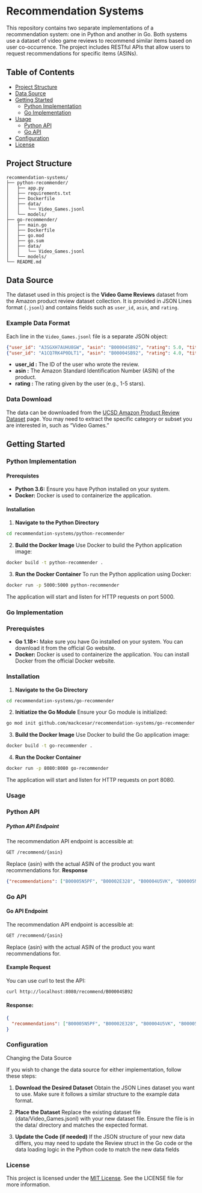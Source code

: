 # Recommendation Systems

This repository contains two separate implementations of a recommendation system: one in Python and another in Go. Both systems use a dataset of video game reviews to recommend similar items based on user co-occurrence. The project includes RESTful APIs that allow users to request recommendations for specific items (ASINs).

## Table of Contents
- [Project Structure](#project-structure)
- [Data Source](#data-source)
- [Getting Started](#getting-started)
    - [Python Implementation](#python-implementation)
    - [Go Implementation](#go-implementation)
- [Usage](#usage)
    - [Python API](#python-api)
    - [Go API](#go-api)
- [Configuration](#configuration)
- [License](#license)

## Project Structure
```
recommendation-systems/
├── python-recommender/
│   ├── app.py
│   ├── requirements.txt
│   ├── Dockerfile
│   ├── data/
│   │   └── Video_Games.jsonl
│   └── models/
├── go-recommender/
│   ├── main.go
│   ├── Dockerfile
│   ├── go.mod
│   ├── go.sum
│   ├── data/
│   │   └── Video_Games.jsonl
│   └── models/
└── README.md
```

## Data Source

The dataset used in this project is the **Video Game Reviews** dataset from the Amazon product review dataset collection. It is provided in JSON Lines format (`.jsonl`) and contains fields such as `user_id`, `asin`, and `rating`.

### Example Data Format

Each line in the `Video_Games.jsonl` file is a separate JSON object:

```json
{"user_id": "A3SGXH7AUHU8GW", "asin": "B00004SB92", "rating": 5.0, "title": "Great Game!", "text": "I loved this game. It was really fun to play.", "timestamp": "2023-01-01"}
{"user_id": "A1CQ7RK4P0DLT1", "asin": "B00004SB92", "rating": 4.0, "title": "Good Game", "text": "Enjoyable gameplay but a bit short.", "timestamp": "2023-01-02"}
```
+ **user_id :** The ID of the user who wrote the review.
+ **asin :** The Amazon Standard Identification Number (ASIN) of the product.
+ **rating :** The rating given by the user (e.g., 1-5 stars).
### Data Download
The data can be downloaded from the [UCSD Amazon Product Review Dataset](https://cseweb.ucsd.edu/~jmcauley/datasets.html#amazon_reviews) page. You may need to extract the specific category or subset you are interested in, such as “Video Games.”

## Getting Started

### Python Implementation

#### Prerequistes
+ **Python 3.6:** Ensure you have Python installed on your system.
+ **Docker:** Docker is used to containerize the application.
#### Installation
1. **Navigate to the Python Directory**
```bash
cd recommendation-systems/python-recommender 
```
2. **Build the Docker Image**
Use Docker to build the Python application image:
```bash
docker build -t python-recommender .
```
3. **Run the Docker Container**
To run the Python application using Docker:
```bash
docker run -p 5000:5000 python-recommender
```
The application will start and listen for HTTP requests on port 5000.

### Go Implementation
### Prerequistes
	
+ **Go 1.18+:** Make sure you have Go installed on your system. You can download it from the official Go website.
+ **Docker:** Docker is used to containerize the application. You can install Docker from the official Docker website.

### Installation

1. **Navigate to the Go Directory**
```bash
cd recommendation-systems/go-recommender
```
2. **Initiatize the Go Module**
Ensure your Go module is initialized:
```bash
go mod init github.com/mackcesar/recommendation-systems/go-recommender
```
3. **Build the Docker Image**
Use Docker to build the Go application image:
```bash
docker build -t go-recommender .
```
4. **Run the Docker Container**
```bash
docker run -p 8080:8080 go-recommender
```
The application will start and listen for HTTP requests on port 8080.

### Usage
### Python API
##### Python API Endpoint
The recommendation API endpoint is accessible at:
```bash
GET /recommend/{asin}
```
Replace {asin} with the actual ASIN of the product you want recommendations for.
**Response**
```json
{"recommendations": ["B00005N5PF", "B00002E328", "B00004U5VK", "B00005N5PM", "B00004YKZT"]}
```

### Go API
#### Go API Endpoint
The recommendation API endpoint is accessible at:

```bash
GET /recommend/{asin}
```
Replace {asin} with the actual ASIN of the product you want recommendations for.

#### Example Request
You can use curl to test the API:
```bash
curl http://localhost:8080/recommend/B00004SB92
```
#### Response:
```json
{
  "recommendations": ["B00005N5PF", "B00002E328", "B00004U5VK", "B00005N5PM", "B00004YKZT"]
}
```
### Configuration

Changing the Data Source

If you wish to change the data source for either implementation, follow these steps:

1.	**Download the Desired Dataset**
Obtain the JSON Lines dataset you want to use. Make sure it follows a similar structure to the example data format.

2. **Place the Dataset**
Replace the existing dataset file (data/Video_Games.jsonl) with your new dataset file. Ensure the file is in the data/ directory and matches the expected format.

3. **Update the Code (if needed)**
If the JSON structure of your new data differs, you may need to update the Review struct in the Go code or the data loading logic in the Python code to match the new data fields


### License
This project is licensed under the [MIT License](https://github.com/git/git-scm.com/blob/main/MIT-LICENSE.txt). See the LICENSE file for more information.
